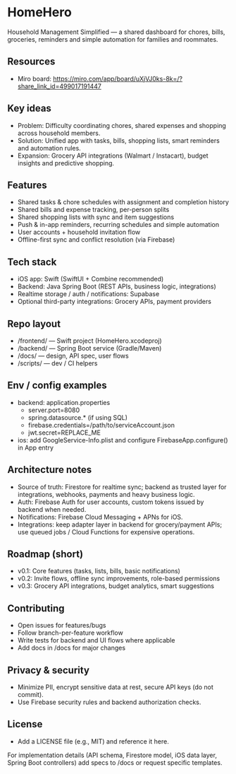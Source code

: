 # HomeHero

Household Management Simplified — a shared dashboard for chores, bills, groceries, reminders and simple automation for families and roommates.

## Resources
- Miro board: https://miro.com/app/board/uXjVJ0ks-8k=/?share_link_id=499017191447

## Key ideas
- Problem: Difficulty coordinating chores, shared expenses and shopping across household members.
- Solution: Unified app with tasks, bills, shopping lists, smart reminders and automation rules.
- Expansion: Grocery API integrations (Walmart / Instacart), budget insights and predictive shopping.

## Features
- Shared tasks & chore schedules with assignment and completion history
- Shared bills and expense tracking, per-person splits
- Shared shopping lists with sync and item suggestions
- Push & in-app reminders, recurring schedules and simple automation
- User accounts + household invitation flow
- Offline-first sync and conflict resolution (via Firebase)

## Tech stack
- iOS app: Swift (SwiftUI + Combine recommended)
- Backend: Java Spring Boot (REST APIs, business logic, integrations)
- Realtime storage / auth / notifications: Supabase
- Optional third-party integrations: Grocery APIs, payment providers

## Repo layout
- /frontend/       — Swift project (HomeHero.xcodeproj)
- /backend/        — Spring Boot service (Gradle/Maven)
- /docs/           — design, API spec, user flows
- /scripts/        — dev / CI helpers

## Env / config examples
- backend: application.properties
  - server.port=8080
  - spring.datasource.* (if using SQL)
  - firebase.credentials=/path/to/serviceAccount.json
  - jwt.secret=REPLACE_ME
- ios: add GoogleService-Info.plist and configure FirebaseApp.configure() in App entry

## Architecture notes
- Source of truth: Firestore for realtime sync; backend as trusted layer for integrations, webhooks, payments and heavy business logic.
- Auth: Firebase Auth for user accounts, custom tokens issued by backend when needed.
- Notifications: Firebase Cloud Messaging + APNs for iOS.
- Integrations: keep adapter layer in backend for grocery/payment APIs; use queued jobs / Cloud Functions for expensive operations.

## Roadmap (short)
- v0.1: Core features (tasks, lists, bills, basic notifications)
- v0.2: Invite flows, offline sync improvements, role-based permissions
- v0.3: Grocery API integrations, budget analytics, smart suggestions

## Contributing
- Open issues for features/bugs
- Follow branch-per-feature workflow
- Write tests for backend and UI flows where applicable
- Add docs in /docs for major changes

## Privacy & security
- Minimize PII, encrypt sensitive data at rest, secure API keys (do not commit).
- Use Firebase security rules and backend authorization checks.

## License
- Add a LICENSE file (e.g., MIT) and reference it here.

For implementation details (API schema, Firestore model, iOS data layer, Spring Boot controllers) add specs to /docs or request specific templates.
